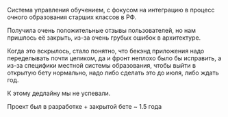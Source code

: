 Система управления обучением, с фокусом на интеграцию в процесс очного образования старших классов в РФ.

Получила очень положительные отзывы пользователей, но нам пришлось её закрыть, из-за очень грубых ошибок в архитектуре.

Когда это вскрылось, стало понятно, что бекэнд приложения надо переделывать почти целиком, да и фронт неплохо было бы исправить, а из-за специфики местной системы образования, чтобы выйти в открытую бету нормально, надо либо сделать это до июля, либо ждать год.

К этому дедлайну мы не успевали.

Проект был в разработке + закрытой бете ~ 1.5 года